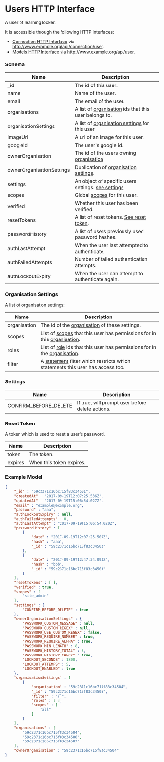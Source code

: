 ---
---

# Users HTTP Interface

A user of learning locker.

It is accessible through the following HTTP interfaces:

- [Connection HTTP Interface](../http-connection) via http://www.example.org/api/connection/user.
- [Models HTTP Interface](../http-models) via http://www.example.org/api/user.

### Schema

Name | Description
--- | ---
_id | The id of this user.
name | Name of the user.
email | The email of the user.
organisations | A list of [organisation](../http-organisations#schema) ids that this user belongs to.
organisationSettings | A list of [organisation settings](#organisation-settings) for this user
imageUrl | A url of an image for this user. 
googleId | The user's google id.
ownerOrganisation | The id of the users owning [organisation](../http-organisations#schema)
ownerOrganisationSettings | Duplication of [organisation settings](../http-organisations#schema).
settings | An object of specific users settings. [see settings](#settings)
scopes | Global [scopes](../http-roles#scopes) for this user.
verified | Whether this user has been verified.
resetTokens | A list of reset tokens. [See reset token](#reset-token).
passwordHistory | A list of users previously used password hashes.
authLastAttempt | When the user last attempted to authenticate.
authFailedAttempts | Number of failed authentication attempts.
authLockoutExpiry | When the user can attempt to authenticate again.

### Organisation Settings

A list of organisation settings:

Name | Description
--- | ---
organisation | The id of the [organisation](organisations#schema) of these settings.
scopes | List of [scopes](../http-roles#scopes) that this user has permissions for in this [organisation](organisations#schema).
roles | List of [role](../http-roles#schema) ids that this user has permissions for in the [organisation](organisations#schema).
filter | A [statement](../http-statements#schema) filter which restricts which statements this user has access too.

### Settings

Name | Description
--- | ---
CONFIRM_BEFORE_DELETE | If true, will prompt user before delete actions.

### Reset Token

A token which is used to reset a user's password.

Name | Description
--- | ---
token | The token.
expires | When this token expires.

### Example Model

```json
{
	"_id" : "59c2371c16bc715f83c34501",
	"createdAt" : "2017-09-19T12:07:25.536Z",
	"updatedAt" : "2017-09-19T15:06:54.027Z",
	"email" : "example@example.org",
	"password" : "aaa",
	"authLockoutExpiry" : null,
	"authFailedAttempts" : 0,
	"authLastAttempt" : "2017-09-19T15:06:54.020Z",
	"passwordHistory" : [
		{
			"date" : "2017-09-19T12:07:25.505Z",
			"hash" : "aaa",
			"_id" : "59c2371c16bc715f83c34502"
		},
		{
			"date" : "2017-09-19T12:47:34.093Z",
			"hash" : "bbb",
			"_id" : "59c2371c16bc715f83c34503"
		}
	],
	"resetTokens" : [ ],
	"verified" : true,
	"scopes" : [
		"site_admin"
	],
	"settings" : {
		"CONFIRM_BEFORE_DELETE" : true
	},
	"ownerOrganisationSettings" : {
		"PASSWORD_CUSTOM_MESSAGE" : null,
		"PASSWORD_CUSTOM_REGEX" : null,
		"PASSWORD_USE_CUSTOM_REGEX" : false,
		"PASSWORD_REQUIRE_NUMBER" : true,
		"PASSWORD_REQUIRE_ALPHA" : true,
		"PASSWORD_MIN_LENGTH" : 8,
		"PASSWORD_HISTORY_TOTAL" : 3,
		"PASSWORD_HISTORY_CHECK" : true,
		"LOCKOUT_SECONDS" : 1800,
		"LOCKOUT_ATTEMPS" : 5,
		"LOCKOUT_ENABLED" : true
	},
	"organisationSettings" : [
		{
			"organisation" : "59c2371c16bc715f83c34504",
			"_id" : "59c2371c16bc715f83c34505",
			"filter" : "{}",
			"roles" : [ ],
			"scopes" : [
				"all"
			]
		}
	],
	"organisations" : [
		"59c2371c16bc715f83c34504",
		"59c2371c16bc715f83c34506",
		"59c2371c16bc715f83c34507"
	],
	"ownerOrganisation" : "59c2371c16bc715f83c34504"
}
```
